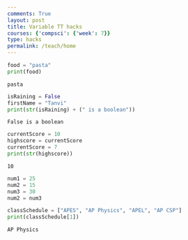 ```yaml
---
comments: True
layout: post
title: Variable TT hacks
courses: {'compsci': {'week': 7}}
type: hacks
permalink: /teach/home
---
```


```python
food = "pasta"
print(food)
```

    pasta



```python
isRaining = False 
firstName = "Tanvi"
print(str(isRaining) + (" is a boolean"))
```

    False is a boolean



```python
currentScore = 10
highscore = currentScore
currentScore = 7
print(str(highscore))
```

    10



```python
num1 = 25
num2 = 15
num3 = 30
num2 = num3
```


```python
classSchedule = ["APES", "AP Physics", "APEL", "AP CSP"]
print(classSchedule[1])
```

    AP Physics

